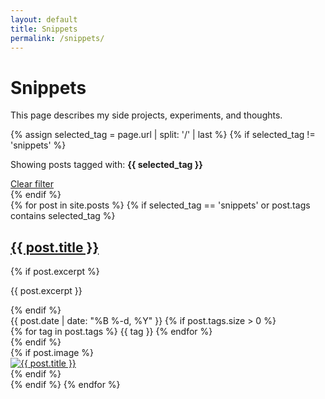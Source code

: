 ```yaml
---
layout: default
title: Snippets
permalink: /snippets/
---
```


# Snippets

This page describes my side projects, experiments, and thoughts.

{% assign selected_tag = page.url | split: '/' | last %}
{% if selected_tag != 'snippets' %}

<div class="tag-filter">
<p>Showing posts tagged with: <strong>{{ selected_tag }}</strong></p>
<a href="/snippets" class="clear-filter">Clear filter</a>
</div>
{% endif %}

<div class="snippets-container">
    {% for post in site.posts %}
        {% if selected_tag == 'snippets' or post.tags contains selected_tag %}
        <article class="snippet-preview">
            <div class="snippet-content">
                <h2><a href="{{ post.url | relative_url }}">{{ post.title }}</a></h2>
                {% if post.excerpt %}
                <p class="snippet-excerpt">{{ post.excerpt }}</p>
                {% endif %}
                <div class="snippet-meta">
                    <span class="snippet-date">
                        <i class="fas fa-calendar"></i>
                        {{ post.date | date: "%B %-d, %Y" }}
                    </span>
                    {% if post.tags.size > 0 %}
                    <div class="snippet-tags">
                        {% for tag in post.tags %}
                        <span class="tag-button">{{ tag }}</span>
                        {% endfor %}
                    </div>
                    {% endif %}
                </div>
            </div>
            {% if post.image %}
            <div class="snippet-image">
                <a href="{{ post.url | relative_url }}">
                    <img src="{{ post.image | relative_url }}" alt="{{ post.title }}" />
                </a>
            </div>
            {% endif %}
        </article>
        {% endif %}
    {% endfor %}
</div>
